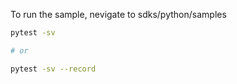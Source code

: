 To run the sample, nevigate to sdks/python/samples

```sh
pytest -sv

# or 

pytest -sv --record
```